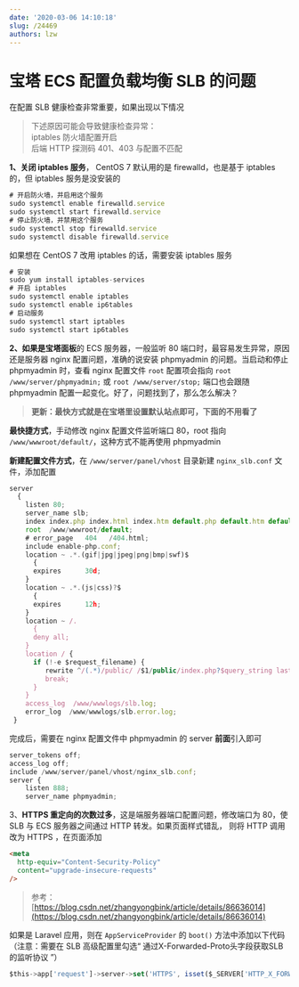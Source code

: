 ```yaml
---
date: '2020-03-06 14:10:18'
slug: /24469
authors: lzw
---
```


# 宝塔 ECS 配置负载均衡 SLB 的问题



在配置 SLB 健康检查非常重要，如果出现以下情况

> 下述原因可能会导致健康检查异常：  
> iptables 防火墙配置开启  
> 后端 HTTP 探测码 401、403 与配置不匹配

<!-- truncate -->

**1、关闭 iptables 服务**， CentOS 7 默认用的是 firewalld，也是基于 iptables 的，但 iptables 服务是没安装的

```js
# 开启防火墙，并启用这个服务
sudo systemctl enable firewalld.service
sudo systemctl start firewalld.service
# 停止防火墙，并禁用这个服务
sudo systemctl stop firewalld.service
sudo systemctl disable firewalld.service
```

如果想在 CentOS 7 改用 iptables 的话，需要安装 iptables 服务

```js
# 安装
sudo yum install iptables-services
# 开启 iptables
sudo systemctl enable iptables
sudo systemctl enable ip6tables
# 启动服务
sudo systemctl start iptables
sudo systemctl start ip6tables
```

**2、如果是宝塔面板**的 ECS 服务器，一般监听 80 端口时，最容易发生异常，原因还是服务器 nginx 配置问题，准确的说安装 phpmyadmin 的问题。当启动和停止 phpmyadmin 时，查看 nginx 配置文件 `root` 配置项会指向 `root /www/server/phpmyadmin;` 或 `root /www/server/stop;` 端口也会跟随 phpmyadmin 配置一起变化。好了，问题找到了，那么怎么解决？

> **更新：最快方式就是在宝塔里设置默认站点即可，下面的不用看了**

**最快捷方式**，手动修改 nginx 配置文件监听端口 80，root 指向 `/www/wwwroot/default/`，这种方式不能再使用 phpmyadmin

**新建配置文件方式**，在 `/www/server/panel/vhost` 目录新建 `nginx_slb.conf` 文件，添加配置

```js
server
  {
    listen 80;
    server_name slb;
    index index.php index.html index.htm default.php default.htm default.html;
    root  /www/wwwroot/default;
    # error_page   404   /404.html;
    include enable-php.conf;
    location ~ .*.(gif|jpg|jpeg|png|bmp|swf)$
      {
      expires      30d;
    }
    location ~ .*.(js|css)?$
      {
      expires      12h;
    }
    location ~ /.
      {
      deny all;
    }
    location / {
      if (!-e $request_filename) {
         rewrite ^/(.*)/public/ /$1/public/index.php?$query_string last; # 推荐
         break;
      }
    }
    access_log  /www/wwwlogs/slb.log;
    error_log  /www/wwwlogs/slb.error.log;
 }
```

完成后，需要在 nginx 配置文件中 phpmyadmin 的 server **前面**引入即可

```js
server_tokens off;
access_log off;
include /www/server/panel/vhost/nginx_slb.conf;
server {
    listen 888;
    server_name phpmyadmin;
```

3、**HTTPS 重定向的次数过多**，这是端服务器端口配置问题，修改端口为 80，使 SLB 与 ECS 服务器之间通过 HTTP 转发。如果页面样式错乱， 则将 HTTP 调用改为 HTTPS ，在页面添加

```html
<meta
  http-equiv="Content-Security-Policy"
  content="upgrade-insecure-requests"
/>
```

> 参考： [https://blog.csdn.net/zhangyongbink/article/details/86636014](https://blog.csdn.net/zhangyongbink/article/details/86636014)

如果是 Laravel 应用，则在 `AppServiceProvider` 的 `boot()` 方法中添加以下代码（注意：需要在 SLB 高级配置里勾选“ 通过X-Forwarded-Proto头字段获取SLB的监听协议 ”）

```js
$this->app['request']->server->set('HTTPS', isset($_SERVER['HTTP_X_FORWARDED_PROTO']) && 'https' == $_SERVER['HTTP_X_FORWARDED_PROTO']);
```
